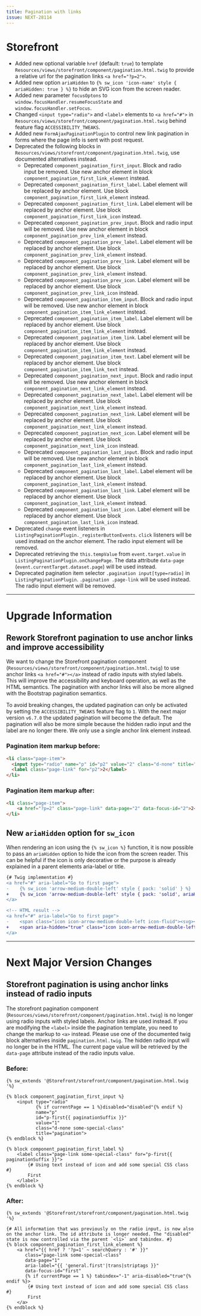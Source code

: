 ```yaml
---
title: Pagination with links
issue: NEXT-28114
---
```

# Storefront
* Added new optional variable `href` (default: `true`) to template `Resources/views/storefront/component/pagination.html.twig` to provide a relative url for the pagination links `<a href="?p=2">`.
* Added new option `ariaHidden` to `{% sw_icon 'icon-name' style { ariaHidden: true } %}` to hide an SVG icon from the screen reader.
* Added new parameter `focusOptons` to `window.focusHandler.resumeFocusState` and `window.focusHandler.setFocus`.
* Changed `<input type="radio">` and `<label>` elements to `<a href="#">` in `Resources/views/storefront/component/pagination.html.twig` behind feature flag `ACCESSIBILITY_TWEAKS`.
* Added new `FormAjaxPaginationPlugin` to control new link pagination in forms where the page info is sent with post request.
* Deprecated the following blocks in `Resources/views/storefront/component/pagination.html.twig`, use documented alternatives instead.
    * Deprecated `component_pagination_first_input`. Block and radio input be removed. Use new anchor element in block `component_pagination_first_link_element` instead.
    * Deprecated `component_pagination_first_label`. Label element will be replaced by anchor element. Use block `component_pagination_first_link_element` instead.
    * Deprecated `component_pagination_first_link`. Label element will be replaced by anchor element. Use block `component_pagination_first_link_icon` instead.
    * Deprecated `component_pagination_prev_input`. Block and radio input will be removed. Use new anchor element in block `component_pagination_prev_link_element` instead.
    * Deprecated `component_pagination_prev_label`. Label element will be replaced by anchor element. Use block `component_pagination_prev_link_element` instead.
    * Deprecated `component_pagination_prev_link`. Label element will be replaced by anchor element. Use block `component_pagination_prev_link_element` instead.
    * Deprecated `component_pagination_prev_icon`.  Label element will be replaced by anchor element. Use block `component_pagination_prev_link_icon` instead.
    * Deprecated `component_pagination_item_input`. Block and radio input will be removed. Use new anchor element in block `component_pagination_item_link_element` instead.
    * Deprecated `component_pagination_item_label`. Label element will be replaced by anchor element. Use block `component_pagination_item_link_element` instead.
    * Deprecated `component_pagination_item_link`. Label element will be replaced by anchor element. Use block `component_pagination_item_link_element` instead.
    * Deprecated `component_pagination_item_text`. Label element will be replaced by anchor element. Use block `component_pagination_item_link_text` instead.
    * Deprecated `component_pagination_next_input`. Block and radio input will be removed. Use new anchor element in block `component_pagination_next_link_element` instead.
    * Deprecated `component_pagination_next_label`. Label element will be replaced by anchor element. Use block `component_pagination_next_link_element` instead.
    * Deprecated `component_pagination_next_link`. Label element will be replaced by anchor element. Use block `component_pagination_next_link_element` instead.
    * Deprecated `component_pagination_next_icon`. Label element will be replaced by anchor element. Use block `component_pagination_next_link_icon` instead.
    * Deprecated `component_pagination_last_input`. Block and radio input will be removed. Use new anchor element in block `component_pagination_last_link_element` instead.
    * Deprecated `component_pagination_last_label`. Label element will be replaced by anchor element. Use block `component_pagination_last_link_element` instead.
    * Deprecated `component_pagination_last_link`. Label element will be replaced by anchor element. Use block `component_pagination_last_link_element` instead.
    * Deprecated `component_pagination_last_icon`. Label element will be replaced by anchor element. Use block `component_pagination_last_link_icon` instead.
* Deprecated `change` event listeners in `ListingPaginationPlugin._registerButtonEvents`. `click` listeners will be used instead on the anchor element. The radio input element will be removed.
* Deprecated retrieving the `this.tempValue` from `event.target.value` in `ListingPaginationPlugin.onChangePage`. The data attribute `data-page` (`event.currentTarget.dataset.page`) will be used instead.
* Deprecated pagination item selector `.pagination input[type=radio]` in `ListingPaginationPlugin`. `.pagination .page-link` will be used instead. The radio input element will be removed.
___
# Upgrade Information

## Rework Storefront pagination to use anchor links and improve accessibility
We want to change the Storefront pagination component (`Resources/views/storefront/component/pagination.html.twig`) to use anchor links `<a href="#"></a>` instead of radio inputs with styled labels.
This will improve the accessibility and keyboard operation, as well as the HTML semantics. The pagination with anchor links will also be more aligned with the Bootstrap pagination semantics.

To avoid breaking changes, the updated pagination can only be activated by setting the `ACCESSIBILITY_TWEAKS` feature flag to `1`. With the next major version `v6.7.0` the updated pagination will become the default.
The pagination will also be more simple because the hidden radio input and the label are no longer there. We only use a single anchor link element instead.

### Pagination item markup before:
```html
<li class="page-item">
  <input type="radio" name="p" id="p2" value="2" class="d-none" title="pagination">
  <label class="page-link" for="p2">2</label>
</li>
```

### Pagination item markup after:
```html
<li class="page-item">
    <a href="?p=2" class="page-link" data-page="2" data-focus-id="2">2</a>
</li>
```

## New `ariaHidden` option for `sw_icon`
When rendering an icon using the `{% sw_icon %}` function, it is now possible to pass an `ariaHidden` option to hide the icon from the screen reader.
This can be helpful if the icon is only decorative or the purpose is already explained in a parent elements aria-label or title.

```diff
{# Twig implementation #}
<a href="#" aria-label="Go to first page">
-    {% sw_icon 'arrow-medium-double-left' style { pack: 'solid' } %}
+    {% sw_icon 'arrow-medium-double-left' style { pack: 'solid', ariaHidden: true } %}
</a>

<!-- HTML result -->
<a href="#" aria-label="Go to first page">
-    <span class="icon icon-arrow-medium-double-left icon-fluid"><svg></svg></span>
+    <span aria-hidden="true" class="icon icon-arrow-medium-double-left icon-fluid"><svg></svg></span>
</a>
```
___
# Next Major Version Changes

## Storefront pagination is using anchor links instead of radio inputs
The storefront pagination component (`Resources/views/storefront/component/pagination.html.twig`) is no longer using radio inputs with styled labels. Anchor links are used instead.
If you are modifying the `<label>` inside the pagination template, you need to change the markup to `<a>` instead. Please use one of the documented twig block alternatives inside `pagination.html.twig`.
The hidden radio input will no longer be in the HTML. The current page value will be retrieved by the `data-page` attribute instead of the radio inputs value.

### Before:
```twig
{% sw_extends '@Storefront/storefront/component/pagination.html.twig '%}

{% block component_pagination_first_input %}
    <input type="radio"
           {% if currentPage == 1 %}disabled="disabled"{% endif %}
           name="p"
           id="p-first{{ paginationSuffix }}"
           value="1"
           class="d-none some-special-class"
           title="pagination">
{% endblock %}

{% block component_pagination_first_label %}
    <label class="page-link some-special-class" for="p-first{{ paginationSuffix }}">
        {# Using text instead of icon and add some special CSS class #}
        First
    </label>
{% endblock %}
```

### After:
```twig
{% sw_extends '@Storefront/storefront/component/pagination.html.twig '%}

{# All information that was previously on the radio input, is now also on the anchor link. The id attribute is longer needed. The "disabled" state is now controlled via the parent `<li>` and tabindex. #}
{% block component_pagination_first_link_element %}
    <a href="{{ href ? '?p=1' ~ searchQuery : '#' }}" 
       class="page-link some-special-class"
       data-page="1"
       aria-label="{{ 'general.first'|trans|striptags }}" 
       data-focus-id="first"
       {% if currentPage == 1 %} tabindex="-1" aria-disabled="true"{% endif %}>
        {# Using text instead of icon and add some special CSS class #}
        First
    </a>
{% endblock %}
```
